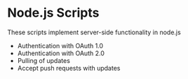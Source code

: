 Node.js Scripts
===============

These scripts implement server-side functionality in node.js

- Authentication with OAuth 1.0
- Authentication with OAuth 2.0
- Pulling of updates
- Accept push requests with updates
